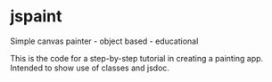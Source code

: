 # jspaint
Simple canvas painter - object based - educational

This is the code for a step-by-step tutorial in creating a painting app.
Intended to show use of classes and jsdoc.
